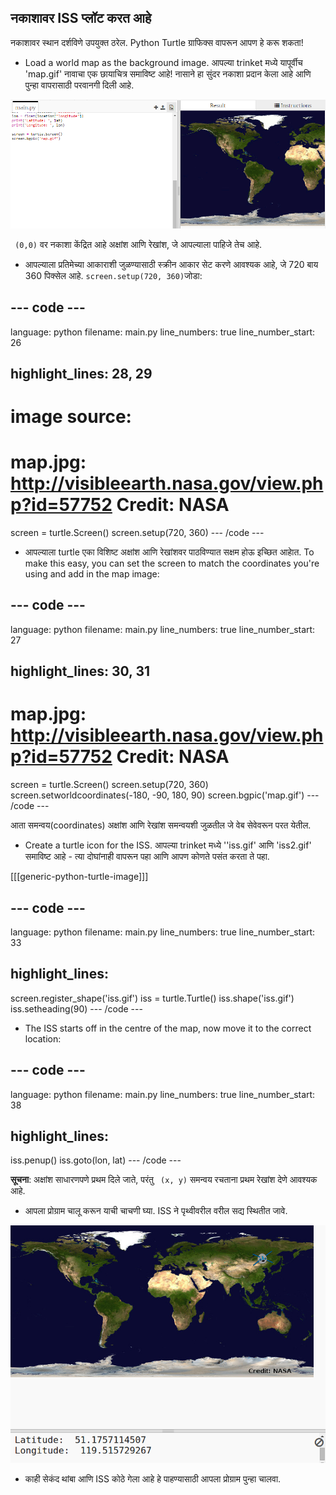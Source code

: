 ## नकाशावर ISS प्लॉट करत आहे

नकाशावर स्थान दर्शविणे उपयुक्त ठरेल. Python Turtle ग्राफिक्स वापरून आपण हे करू शकता!

+ Load a world map as the background image. आपल्या trinket मध्ये यापूर्वीच 'map.gif' नावाचा एक छायाचित्र समाविष्ट आहे! नासाने हा सुंदर नकाशा प्रदान केला आहे आणि पुन्हा वापरासाठी परवानगी दिली आहे. 

![screenshot](images/iss-map.png)

` (0,0)` वर नकाशा केंद्रित आहे अक्षांश आणि रेखांश, जे आपल्याला पाहिजे तेच आहे.

+ आपल्याला प्रतिमेच्या आकाराशी जुळण्यासाठी स्क्रीन आकार सेट करणे आवश्यक आहे, जे 720 बाय 360 पिक्सेल आहे. `screen.setup(720, 360)`जोडा:

## \--- code \---

language: python filename: main.py line_numbers: true line_number_start: 26

## highlight_lines: 28, 29

# image source:

# map.jpg: http://visibleearth.nasa.gov/view.php?id=57752 Credit: NASA

screen = turtle.Screen() screen.setup(720, 360) \--- /code \---

+ आपल्याला turtle एका विशिष्ट अक्षांश आणि रेखांशवर पाठविण्यात सक्षम होऊ इच्छित आहाेत. To make this easy, you can set the screen to match the coordinates you're using and add in the map image:

## \--- code \---

language: python filename: main.py line_numbers: true line_number_start: 27

## highlight_lines: 30, 31

# map.jpg: http://visibleearth.nasa.gov/view.php?id=57752 Credit: NASA

screen = turtle.Screen() screen.setup(720, 360) screen.setworldcoordinates(-180, -90, 180, 90) screen.bgpic('map.gif') \--- /code \---

आता समन्वय(coordinates) अक्षांश आणि रेखांश समन्वयशी जुळतील जे वेब सेवेवरून परत येतील.

+ Create a turtle icon for the ISS. आपल्या trinket मध्ये ''iss.gif' आणि 'iss2.gif' समाविष्ट आहे - त्या दोघांनाही वापरून पहा आणि आपण कोणते पसंत करता ते पहा. 

[[[generic-python-turtle-image]]]

## \--- code \---

language: python filename: main.py line_numbers: true line_number_start: 33

## highlight_lines:

screen.register_shape('iss.gif') iss = turtle.Turtle() iss.shape('iss.gif') iss.setheading(90) \--- /code \---

+ The ISS starts off in the centre of the map, now move it to the correct location:

## \--- code \---

language: python filename: main.py line_numbers: true line_number_start: 38

## highlight_lines:

iss.penup() iss.goto(lon, lat) \--- /code \---

**सूचना**: अक्षांश साधारणपणे प्रथम दिले जाते, परंतु ` (x, y)` समन्वय रचताना प्रथम रेखांश देणे आवश्यक आहे.

+ आपला प्रोग्राम चालू करून याची चाचणी घ्या. ISS ने पृथ्वीवरील वरील सद्य स्थितीत जावे. 

![screenshot](images/iss-plotted.png)

+ काही सेकंद थांबा आणि ISS कोठे गेला आहे हे पाहण्यासाठी आपला प्रोग्राम पुन्हा चालवा.